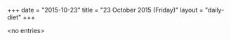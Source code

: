 +++
date = "2015-10-23"
title = "23 October 2015 (Friday)"
layout = "daily-diet"
+++

<p>&lt;no entries&gt;</p>